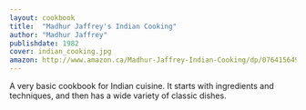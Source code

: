 ```yaml
---
layout: cookbook
title:  "Madhur Jaffrey's Indian Cooking"
author: "Madhur Jaffrey"
publishdate: 1982
cover: indian_cooking.jpg
amazon: http://www.amazon.ca/Madhur-Jaffrey-Indian-Cooking/dp/0764156497
---
```


A very basic cookbook for Indian cuisine. It starts with ingredients and techniques, and then has a wide variety of classic dishes.